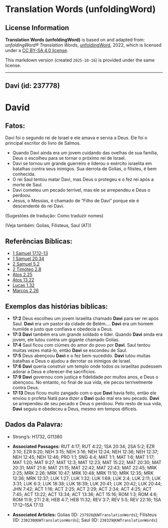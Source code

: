 # Translation Words (unfoldingWord)

## License Information

**Translation Words (unfoldingWord)** is based on and adapted from: _unfoldingWord® Translation Words_, [unfoldingWord](https://unfoldingword.org/utw), 2022, which is licensed under a [CC BY-SA 4.0 license](https://creativecommons.org/licenses/by-sa/4.0/legalcode.en).

This markdown version (created `2025-10-16`) is provided under the same license.



--------------------------------

## Davi (id: 237778)

David
=====

Fatos:
------

Davi foi o segundo rei de Israel e ele amava e servia a Deus. Ele foi o principal escritor do livro de Salmos.

* Quando Davi ainda era um jovem cuidando das ovelhas de sua família, Deus o escolheu para se tornar o próximo rei de Israel.
* Davi se tornou um grande guerreiro e liderou o exército israelita em batalhas contra seus inimigos. Sua derrota de Golias, o filisteu, é bem conhecida.
* O rei Saul tentou matar Davi, mas Deus o protegeu e o fez rei após a morte de Saul.
* Davi cometeu um pecado terrível, mas ele se arrependeu e Deus o perdoou.
* Jesus, o Messias, é chamado de “Filho de Davi” porque ele é descendente do rei Davi.

(Sugestões de tradução: Como traduzir nomes)

(Veja também: Golias, Filisteus, Saul (AT))

Referências Bíblicas:
---------------------

* [1 Samuel 17\.12–13](https://ref.ly/1Sam17:12-1Sam17:13)
* [1 Samuel 20\.34](https://ref.ly/1Sam20:34)
* [2 Samuel 5\.2](https://ref.ly/2Sam5:2)
* [2 Timóteo 2\.8](https://ref.ly/2Tim2:8)
* [Atos 2\.25](https://ref.ly/Acts2:25)
* [Atos 13\.22](https://ref.ly/Acts13:22)
* [Lucas 1\.32](https://ref.ly/Luke1:32)
* [Marcos 2\.26](https://ref.ly/Mark2:26)

Exemplos das histórias bíblicas:
--------------------------------

* **17:2** Deus escolheu um jovem israelita chamado **Davi** para ser rei após Saul. **Davi** era um pastor da cidade de Belém.… **Davi** era um homem humilde e justo que confiava e obedecia a Deus.
* **17:3** **Davi** também era um grande soldado e líder. Quando **Davi** ainda era jovem, ele lutou contra um gigante chamado Golias.
* **17:4** Saul ficou com ciúmes do amor do povo por **Davi**. Saul tentou muitas vezes matá\-lo, então **Davi** se escondeu de Saul.
* **17:5** Deus abençoou **Davi** e o fez bem\-sucedido. **Davi** lutou muitas batalhas e Deus o ajudou a derrotar os inimigos de Israel.
* **17:6** **Davi** queria construir um templo onde todos os israelitas pudessem adorar a Deus e oferecer\-lhe sacrifícios.
* **17:9** **Davi** governou com justiça e fidelidade por muitos anos, e Deus o abençoou. No entanto, no final de sua vida, ele pecou terrivelmente contra Deus.
* **17:13** Deus ficou muito zangado com o que **Davi** havia feito, então ele enviou o profeta Natã para dizer a **Davi** quão mal era seu pecado. **Davi** se arrependeu de seu pecado e Deus o perdoou. Pelo resto de sua vida, **Davi** seguiu e obedeceu a Deus, mesmo em tempos difíceis.

Dados da Palavra:
-----------------

* Strong’s: H1732, G11380

* **Associated Passages:** RUT 4:17; RUT 4:22; 1SA 20:34; 2SA 5:2; EZR 3:10; EZR 8:20; NEH 3:15; NEH 3:16; NEH 12:24; NEH 12:36; NEH 12:37; NEH 12:45; NEH 12:46; PRO 1:1; SNG 4:4; MAT 1:1; MAT 1:6; MAT 1:17; MAT 1:20; MAT 9:27; MAT 12:3; MAT 12:23; MAT 15:22; MAT 20:30; MAT 20:31; MAT 21:9; MAT 21:15; MAT 22:42; MAT 22:43; MAT 22:45; MRK 2:25; MRK 2:26; MRK 10:47; MRK 10:48; MRK 11:10; MRK 12:35; MRK 12:36; MRK 12:37; LUK 1:27; LUK 1:32; LUK 1:69; LUK 2:4; LUK 2:11; LUK 3:31; LUK 6:3; LUK 18:38; LUK 18:39; LUK 20:41; LUK 20:42; LUK 20:44; JHN 7:42; ACT 1:16; ACT 2:25; ACT 2:29; ACT 2:34; ACT 4:25; ACT 7:45; ACT 13:22; ACT 13:34; ACT 13:36; ACT 15:16; ROM 1:3; ROM 4:6; ROM 11:9; 2TI 2:8; HEB 4:7; HEB 11:32; REV 3:7; REV 5:5; REV 22:16; 1SA 17:12–1SA 17:13
* **Associated Articles:** Golias (ID: `237926@UWTranslationWords`); Filisteus (ID: `238230@UWTranslationWords`); Saul (ID: `238329@UWTranslationWords`)

